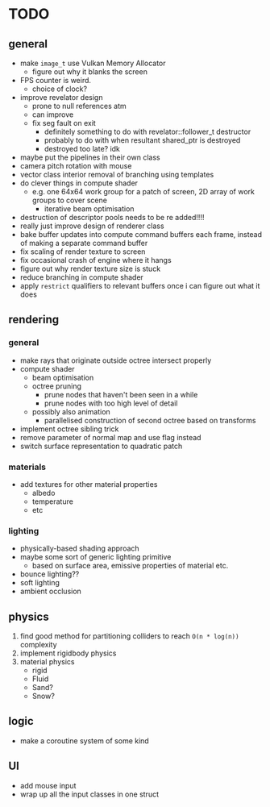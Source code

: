 # TODO

## general

* make `image_t` use Vulkan Memory Allocator 
    * figure out why it blanks the screen
* FPS counter is weird.
    * choice of clock?
* improve revelator design
    * prone to null references atm
    * can improve
    * fix seg fault on exit
        * definitely something to do with revelator<T>::follower_t destructor
        * probably to do with when resultant shared_ptr is destroyed 
        * destroyed too late? idk
* maybe put the pipelines in their own class
* camera pitch rotation with mouse
* vector class interior removal of branching using templates
* do clever things in compute shader
    * e.g. one 64x64 work group for a patch of screen, 2D array of work groups to cover scene
        * iterative beam optimisation
* destruction of descriptor pools needs to be re added!!!!
* really just improve design of renderer class
* bake buffer updates into compute command buffers each frame, instead of making a separate command buffer
* fix scaling of render texture to screen
* fix occasional crash of engine where it hangs
* figure out why render texture size is stuck
* reduce branching in compute shader
* apply `restrict` qualifiers to relevant buffers once i can figure out what it does

## rendering

### general
* make rays that originate outside octree intersect properly
* compute shader
    * beam optimisation
    * octree pruning
        * prune nodes that haven't been seen in a while
        * prune nodes with too high level of detail 
    * possibly also animation
        * parallelised construction of second octree based on transforms
* implement octree sibling trick
* remove parameter of normal map and use flag instead 
* switch surface representation to quadratic patch

### materials
* add textures for other material properties
    * albedo
    * temperature
    * etc

### lighting
* physically-based shading approach
* maybe some sort of generic lighting primitive
    * based on surface area, emissive properties of material etc.
* bounce lighting??
* soft lighting
* ambient occlusion

## physics
1. find good method for partitioning colliders to reach `O(n * log(n))` complexity
2. implement rigidbody physics
3. material physics
    * rigid
    * Fluid
    * Sand?
    * Snow?

## logic
* make a coroutine system of some kind

## UI
* add mouse input
* wrap up all the input classes in one struct
